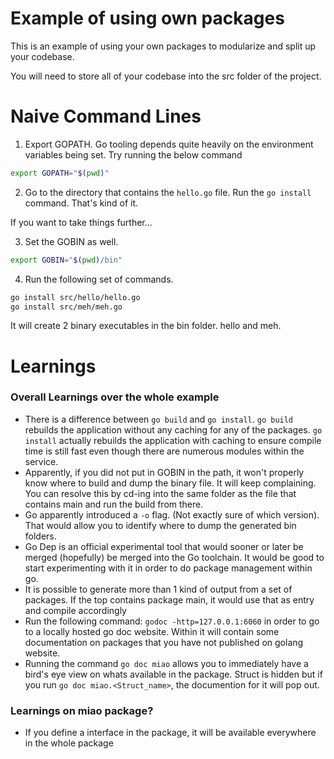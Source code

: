 # Example of using own packages

This is an example of using your own packages to modularize and split up your codebase.

You will need to store all of your codebase into the src folder of the project.


# Naive Command Lines

1. Export GOPATH. Go tooling depends quite heavily on the environment variables being set. Try running the below command
```bash
export GOPATH="$(pwd)"
```

2. Go to the directory that contains the `hello.go` file. Run the `go install` command. That's kind of it.

If you want to take things further...

3. Set the GOBIN as well.
```bash
export GOBIN="$(pwd)/bin"
```

4. Run the following set of commands.
```bash
go install src/hello/hello.go
go install src/meh/meh.go
```
It will create 2 binary executables in the bin folder. hello and meh.


# Learnings

### Overall Learnings over the whole example

- There is a difference between `go build` and `go install`. `go build` rebuilds the application without any caching for any of the packages. `go install` actually rebuilds the application with caching to ensure compile time is still fast even though there are numerous modules within the service.
- Apparently, if you did not put in GOBIN in the path, it won't properly know where to build and dump the binary file. It will keep complaining. You can resolve this by cd-ing into the same folder as the file that contains main and run the build from there.
- Go apparently introduced a `-o` flag. (Not exactly sure of which version). That would allow you to identify where to dump the generated bin folders.
- Go Dep is an official experimental tool that would sooner or later be merged (hopefully) be merged into the Go toolchain. It would be good to start experimenting with it in order to do package management within go.
- It is possible to generate more than 1 kind of output from a set of packages. If the top contains package main, it would use that as entry and compile accordingly
- Run the following command: `godoc -http=127.0.0.1:6060` in order to go to a locally hosted go doc website. Within it will contain some documentation on packages that you have not published on golang website.
- Running the command `go doc miao` allows you to immediately have a bird's eye view on whats available in the package. Struct is hidden but if you run `go doc miao.<Struct_name>`, the documention for it will pop out.


### Learnings on miao package?

- If you define a interface in the package, it will be available everywhere in the whole package